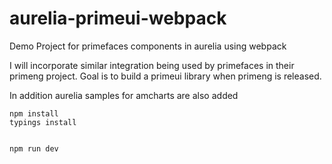 # aurelia-primeui-webpack

Demo Project for primefaces components in aurelia using webpack

I will incorporate similar integration being used by primefaces in their primeng project.
Goal is to build a primeui library when primeng is released.

In addition aurelia samples for amcharts are also added

    npm install
    typings install


    npm run dev
    
